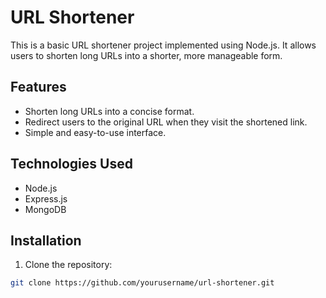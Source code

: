# URL Shortener

This is a basic URL shortener project implemented using Node.js. It allows users to shorten long URLs into a shorter, more manageable form.

## Features

- Shorten long URLs into a concise format.
- Redirect users to the original URL when they visit the shortened link.
- Simple and easy-to-use interface.

## Technologies Used

- Node.js
- Express.js
- MongoDB

## Installation

1. Clone the repository:

```bash
git clone https://github.com/yourusername/url-shortener.git
